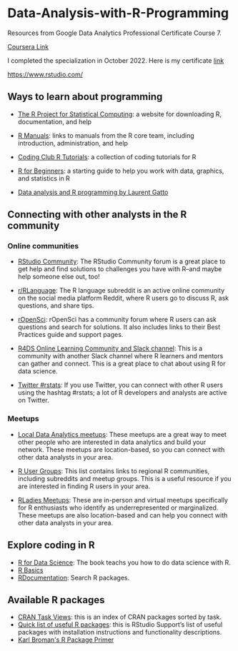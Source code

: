 # Data-Analysis-with-R-Programming

Resources from Google Data Analytics Professional Certificate Course 7.

[Coursera Link](https://www.coursera.org/learn/data-analysis-r?specialization=google-data-analytics)

I completed the specialization in October 2022. Here is my certificate [link](https://www.coursera.org/account/accomplishments/specialization/certificate/VUQDWDA6Y69F)

https://www.rstudio.com/


## Ways to learn about programming

- [The R Project for Statistical Computing](https://www.r-project.org/): a website for downloading R, documentation, and help

- [R Manuals](https://cran.r-project.org/manuals.html): links to manuals from the R core team, including introduction, administration, and help

- [Coding Club R Tutorials](https://ourcodingclub.github.io/tutorials.html): a collection of coding tutorials for R

- [R for Beginners](https://cran.r-project.org/doc/contrib/Paradis-rdebuts_en.pdf): a starting guide to help you work with data, graphics, and statistics in R

- [Data analysis and R programming by Laurent Gatto](https://lgatto.github.io/2017_11_09_Rcourse_Jena/index.html)

## Connecting with other analysts in the R community

### Online communities

- [RStudio Community](https://community.rstudio.com/): The RStudio Community forum is a great place to get help and find solutions to challenges you have with R–and maybe help someone else out, too!

- [r/RLanguage](https://www.reddit.com/r/Rlanguage/): The R language subreddit is an active online community on the social media platform Reddit, where R users go to discuss R, ask questions, and share tips. 

- [rOpenSci](https://discuss.ropensci.org/): rOpenSci has a community forum where R users can ask questions and search for solutions. It also includes links to their Best Practices guide and support pages. 

- [R4DS Online Learning Community and Slack channel](https://www.rfordatasci.com/): This is a community with another Slack channel where R learners and mentors can gather and connect. This is a great place to chat about using R for data science. 

- [Twitter #rstats](https://twitter.com/hashtag/rstats?lang=en): If you use Twitter, you can connect with other R users using the hashtag #rstats; a lot of R developers and analysts are active on Twitter. 

### Meetups

- [Local Data Analytics meetups](https://www.meetup.com/topics/data-analytics/): These meetups are a great way to meet other people who are interested in data analytics and build your network. These meetups are location-based, so you can connect with other data analysts in your area. 

- [R User Groups](https://jumpingrivers.github.io/meetingsR/r-user-groups.html): This list contains links to regional R communities, including subreddits and meetup groups. This is a useful resource if you are interested in finding R users in your area. 

- [RLadies Meetups](https://www.meetup.com/pro/rladies): These are in-person and virtual meetups specifically for R enthusiasts who identify as underrepresented or marginalized. These meetups are also location-based and can help you connect with other data analysts in your area. 

## Explore coding in R
- [R for Data Science](https://r4ds.had.co.nz/index.html): The book teachs you how to do data science with R.
- [R Basics](http://statseducation.com/Introduction-to-R/)
- [RDocumentation](https://www.rdocumentation.org/): Search R packages.

## Available R packages
- [CRAN Task Views](https://cran.r-project.org/web/views/): this is an index of CRAN packages sorted by task.
- [Quick list of useful R packages](https://support.rstudio.com/hc/en-us/articles/201057987-Quick-list-of-useful-R-packages): this is RStudio Support’s list of useful packages with installation instructions and functionality descriptions. 
- [Karl Broman's R Package Primer](https://kbroman.org/pkg_primer/)


